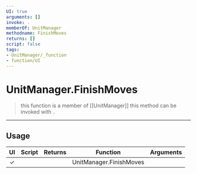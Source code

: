 ```yaml
---
UI: true
arguments: []
invoke: .
memberOf: UnitManager
methodname: FinishMoves
returns: []
script: false
tags:
- UnitManager/_function
- function/UI
---
```

# UnitManager.FinishMoves
> this function is a member of [[UnitManager]]
> this method can be invoked with `.`
-----
## Usage
|  UI | Script | Returns | Function | Arguments |
|:---:|:------:|-------:|:--------:|:---------|
|✓| ||UnitManager.FinishMoves||
